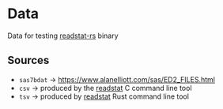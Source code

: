 # Data
Data for testing [readstat-rs](https://github.com/curtisalexander/readstat-rs) binary


## Sources
- `sas7bdat` &rarr; https://www.alanelliott.com/sas/ED2_FILES.html
- `csv` &rarr; produced by the [readstat](https://github.com/WizardMac/ReadStat) C command line tool
- `tsv` &rarr; produced by [readstat](https://github.com/curtisalexander/readstat-rs) Rust command line tool